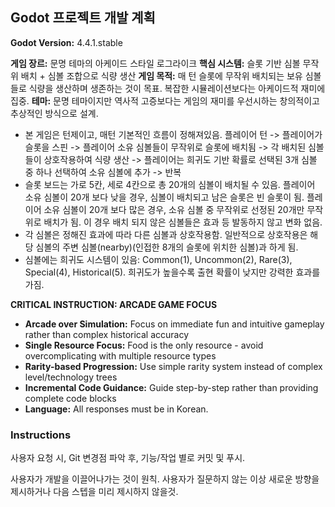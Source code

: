 ## Godot 프로젝트 개발 계획

**Godot Version:** 4.4.1.stable

**게임 장르:** 문명 테마의 아케이드 스타일 로그라이크
**핵심 시스템:** 슬롯 기반 심볼 무작위 배치 + 심볼 조합으로 식량 생산
**게임 목적:** 매 턴 슬롯에 무작위 배치되는 보유 심볼들로 식량을 생산하며 생존하는 것이 목표. 복잡한 시뮬레이션보다는 아케이드적 재미에 집중.
**테마:** 문명 테마이지만 역사적 고증보다는 게임의 재미를 우선시하는 창의적이고 추상적인 방식으로 설계.

- 본 게임은 턴제이고, 매턴 기본적인 흐름이 정해져있음. 플레이어 턴 -> 플레이어가 슬롯을 스핀 -> 플레이어 소유 심볼들이 무작위로 슬롯에 배치됨 -> 각 배치된 심볼들이 상호작용하여 식량 생산 -> 플레이어는 희귀도 기반 확률로 선택된 3개 심볼 중 하나 선택하여 소유 심볼에 추가 -> 반복
- 슬롯 보드는 가로 5칸, 세로 4칸으로 총 20개의 심볼이 배치될 수 있음. 플레이어 소유 심볼이 20개 보다 낮을 경우, 심볼이 배치되고 남은 슬롯은 빈 슬롯이 됨. 플레이어 소유 심볼이 20개 보다 많은 경우, 소유 심볼 중 무작위로 선정된 20개만 무작위로 배치가 됨. 이 경우 배치 되지 않은 심볼들은 효과 등 발동하지 않고 변화 없음.
- 각 심볼은 정해진 효과에 따라 다른 심볼과 상호작용함. 일반적으로 상호작용은 해당 심볼의 주변 심볼(nearby)(인접한 8개의 슬롯에 위치한 심볼)과 하게 됨.
- 심볼에는 희귀도 시스템이 있음: Common(1), Uncommon(2), Rare(3), Special(4), Historical(5). 희귀도가 높을수록 출현 확률이 낮지만 강력한 효과를 가짐.

**CRITICAL INSTRUCTION: ARCADE GAME FOCUS**
- **Arcade over Simulation:** Focus on immediate fun and intuitive gameplay rather than complex historical accuracy
- **Single Resource Focus:** Food is the only resource - avoid overcomplicating with multiple resource types
- **Rarity-based Progression:** Use simple rarity system instead of complex level/technology trees
- **Incremental Code Guidance:** Guide step-by-step rather than providing complete code blocks
- **Language:** All responses must be in Korean.

### Instructions

사용자 요청 시, Git 변경점 파악 후, 기능/작업 별로 커밋 및 푸시.

사용자가 개발을 이끌어나가는 것이 원칙. 사용자가 질문하지 않는 이상 새로운 방향을 제시하거나 다음 스텝을 미리 제시하지 않을것.

